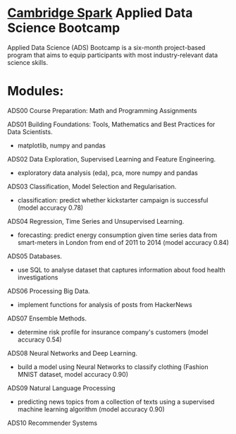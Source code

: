 # [Cambridge Spark](https://cambridgespark.com) Applied Data Science Bootcamp

Applied Data Science (ADS) Bootcamp is a six-month project-based program that aims to equip participants with most industry-relevant data science skills.

# Modules:

ADS00 Course Preparation: Math and Programming Assignments

ADS01 Building Foundations: Tools, Mathematics and Best Practices for Data Scientists. 
   - matplotlib, numpy and pandas

ADS02 Data Exploration, Supervised Learning and Feature Engineering. 
  - exploratory data analysis (eda), pca, more numpy and pandas

ADS03 Classification, Model Selection and Regularisation. 
  - classification: predict whether kickstarter campaign is successful (model accuracy 0.78)

ADS04 Regression, Time Series and Unsupervised Learning. 
  - forecasting: predict energy consumption given time series data from smart-meters in London from end of 2011 to 2014 (model accuracy 0.84)

ADS05 Databases. 
  - use SQL to analyse dataset that captures information about food health investigations 

ADS06 Processing Big Data. 
  - implement functions for analysis of posts from HackerNews

ADS07 Ensemble Methods. 
  - determine risk profile for insurance company's customers (model accuracy 0.54)

ADS08 Neural Networks and Deep Learning. 
  - build a model using Neural Networks to classify clothing (Fashion MNIST dataset, model accuracy 0.90)

ADS09 Natural Language Processing
  - predicting news topics from a collection of texts using a supervised machine learning algorithm (model accuracy 0.90)

ADS10 Recommender Systems
